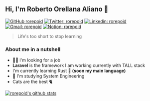 ## Hi, I'm Roberto Orellana Aliano 👋

[![GitHub rorepoid](https://img.shields.io/github/followers/rorepoid?label=follow&style=social)](https://github.com/rorepoid)
[![Twitter: rorepoid](https://img.shields.io/twitter/follow/rorepoid?style=social)](https://twitter.com/rorepoid)
[![Linkedin: rorepoid](https://img.shields.io/badge/-rorepoid-blue?style=flat-square&logo=Linkedin&logoColor=white&link=https://www.linkedin.com/in/rorepoid/)](https://www.linkedin.com/in/rorepoid/)
[![Gmail: rorepoid](https://img.shields.io/badge/Gmail--red?&logo=Gmail&style=social)](mailto:rorellanaye@gmail.com)
[![Notion: rorepoid](https://img.shields.io/badge/Resume--red?&logo=Notion&style=social)](https://www.notion.so/Roberto-Orellana-84100d908f9a4d73bad01e391a86f53e)

> Life's too short to stop learning

### About me in a nutshell
- 👨‍💻 I'm looking for a job
- **Laravel** is the framework I am working currently with TALL stack
- I'm currently learning Rust 🦀 **(soon my main language)**
- 📕 I'm studying System Engineering
- Cats are the best 🐈

[![rorepoid's github stats](https://github-readme-stats.vercel.app/api?username=rorepoid&show_icons=true)](https://github.com/anuraghazra/github-readme-stats)
